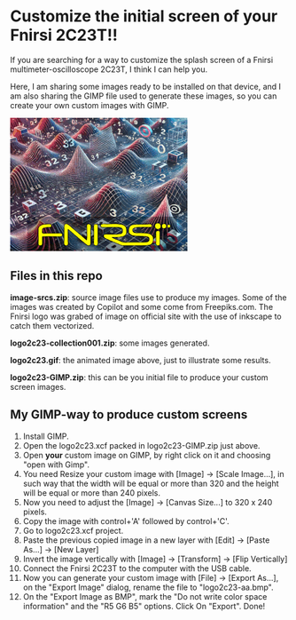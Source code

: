 # Customize the initial screen of your Fnirsi 2C23T!!

If you are searching for a way to customize the splash screen of a Fnirsi multimeter-oscilloscope 2C23T, I think I can help you.

Here, I am sharing some images ready to be installed on that device, and I am also sharing the GIMP file used to generate these images, so you can create your own custom images with GIMP.

![Custom splash screens](https://github.com/rymaeda/logo2c23t/blob/main/logo2c23.gif)


## Files in this repo

**image-srcs.zip**: source image files use to produce my images. Some of the images was created by Copilot and some come from Freepiks.com. The Fnirsi logo was grabed of image on official site with the use of inkscape to catch them vectorized.

**logo2c23-collection001.zip**: some images generated.

**logo2c23.gif**: the animated image above, just to illustrate some results.

**logo2c23-GIMP.zip**: this can be you initial file to produce your custom screen images.


## My GIMP-way to produce custom screens

1. Install GIMP.
2. Open the logo2c23.xcf packed in logo2c23-GIMP.zip just above.
3. Open **your** custom image on GIMP, by right click on it and choosing "open with Gimp".
4. You need Resize your custom image with [Image] -> [Scale Image...], in such way that the width will be equal or more than 320 and the height will be equal or more than 240 pixels.
5. Now you need to adjust the [Image] -> [Canvas Size...] to 320 x 240 pixels.
6. Copy the image with control+'A' followed by control+'C'.
7. Go to logo2c23.xcf project.
8. Paste the previous copied image in a new layer with [Edit] -> [Paste As...] -> [New Layer]
9. Invert the image vertically with [Image] -> [Transform] -> [Flip Vertically]
10. Connect the Fnirsi 2C23T to the computer with the USB cable.
11. Now you can generate your custom image with [File] -> [Export As...], on the "Export Image" dialog, rename the file to "logo2c23-aa.bmp".
12. On the "Export Image as BMP", mark the "Do not write color space information" and the "R5 G6 B5" options. Click On "Export". Done!
